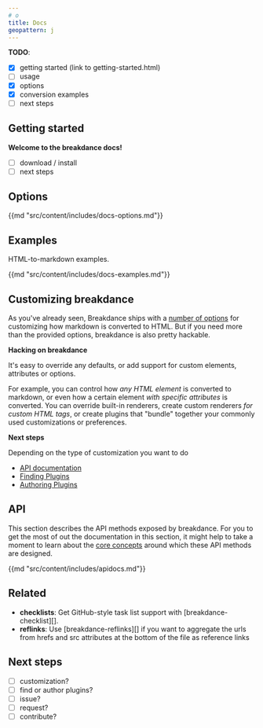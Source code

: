 ```yaml
---
# o
title: Docs
geopattern: j
---
```


**TODO**:

- [x] getting started (link to getting-started.html)
- [ ] usage
- [x] options
- [x] conversion examples
- [ ] next steps

## Getting started

**Welcome to the breakdance docs!**

- [ ] download / install
- [ ] next steps

## Options
{{md "src/content/includes/docs-options.md"}}

## Examples

HTML-to-markdown examples.

{{md "src/content/includes/docs-examples.md"}}

## Customizing breakdance

As you've already seen, Breakdance ships with a [number of options](options.html) for customizing how markdown is converted to HTML. But if you need more than the provided options, breakdance is also pretty hackable.

**Hacking on breakdance**

It's easy to override any defaults, or add support for custom elements, attributes or options.

For example, you can control how _any HTML element_ is converted to markdown, or even how a certain element _with specific attributes_ is converted. You can override built-in renderers, create custom renderers _for custom HTML tags_, or create plugins that "bundle" together your commonly used customizations or preferences.


**Next steps**

Depending on the type of customization you want to do

- [API documentation](#api)
- [Finding Plugins](plugins.html#finding-plugins)
- [Authoring Plugins](plugins.html#authoring-plugins)

## API

This section describes the API methods exposed by breakdance. For you to get the most of out the documentation in this section, it might help to take a moment to learn about the [core concepts](contributing.html#core-concepts) around which these API methods are designed.


{{md "src/content/includes/apidocs.md"}}


## Related

- **checklists**: Get GitHub-style task list support with [breakdance-checklist][].
-  **reflinks**: Use [breakdance-reflinks][] if you want to aggregate the urls from hrefs and src attributes at the bottom of the file as reference links


## Next steps

- [ ] customization?
- [ ] find or author plugins?
- [ ] issue?
- [ ] request?
- [ ] contribute?
